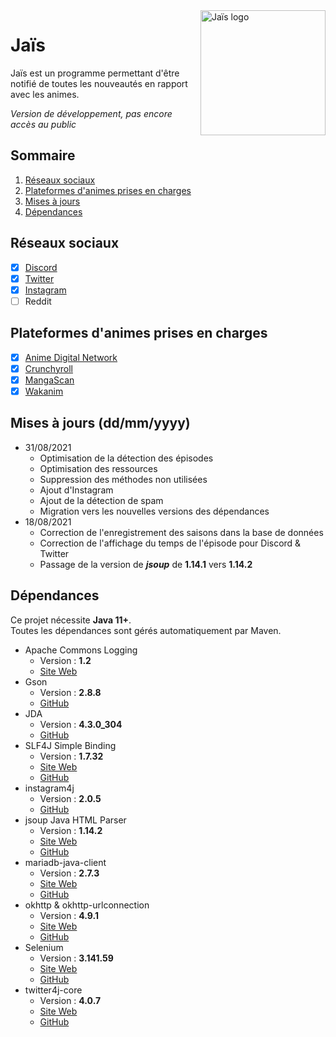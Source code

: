 <img align="right" src="https://ziedelth.fr/images/brand.jpg?raw=true" height="200" width="200" alt="Jaïs logo">

# Jaïs

Jaïs est un programme permettant d'être notifié de toutes les nouveautés en rapport avec les animes.

_Version de développement, pas encore accès au public_

## Sommaire

1. [Réseaux sociaux](#réseaux-sociaux)
2. [Plateformes d'animes prises en charges](#plateformes-danimes-prises-en-charges)
3. [Mises à jours](#mises-à-jours-ddmmyyyy)
4. [Dépendances](#dépendances)

## Réseaux sociaux

- [x] [Discord](https://discord.com/)
- [x] [Twitter](https://twitter.com/Jaiss_B_)
- [x] [Instagram](https://www.instagram.com/jais_zie/)
- [ ] Reddit

## Plateformes d'animes prises en charges

- [x] [Anime Digital Network](https://animedigitalnetwork.fr/)
- [x] [Crunchyroll](https://www.crunchyroll.com/)
- [x] [MangaScan](https://mangascan.cc/)
- [x] [Wakanim](https://www.wakanim.tv/)

## Mises à jours (dd/mm/yyyy)

- 31/08/2021
  - Optimisation de la détection des épisodes
  - Optimisation des ressources
  - Suppression des méthodes non utilisées
  - Ajout d'Instagram
  - Ajout de la détection de spam
  - Migration vers les nouvelles versions des dépendances
- 18/08/2021
  - Correction de l'enregistrement des saisons dans la base de données
  - Correction de l'affichage du temps de l'épisode pour Discord & Twitter
  - Passage de la version de _**jsoup**_ de **1.14.1** vers **1.14.2**

## Dépendances

Ce projet nécessite **Java 11+**.<br>
Toutes les dépendances sont gérés automatiquement par Maven.

* Apache Commons Logging
  * Version : **1.2**
  * [Site Web](https://commons.apache.org/proper/commons-logging/)
* Gson
  * Version : **2.8.8**
  * [GitHub](https://github.com/google/gson)
* JDA
  * Version : **4.3.0_304**
  * [GitHub](https://github.com/DV8FromTheWorld/JDA)
* SLF4J Simple Binding
  * Version : **1.7.32**
  * [Site Web](http://www.slf4j.org/)
  * [GitHub](https://github.com/qos-ch/slf4j)
* instagram4j
  * Version : **2.0.5**
  * [GitHub](https://github.com/instagram4j/instagram4j)
* jsoup Java HTML Parser
  * Version : **1.14.2**
  * [Site Web](https://jsoup.org/)
  * [GitHub](https://github.com/jhy/jsoup/)
* mariadb-java-client
  * Version : **2.7.3**
  * [Site Web](https://mariadb.com/kb/en/about-mariadb-connector-j/)
  * [GitHub](https://github.com/mariadb-corporation/mariadb-connector-j)
* okhttp & okhttp-urlconnection
  * Version : **4.9.1**
  * [Site Web](https://square.github.io/okhttp/)
  * [GitHub](https://github.com/square/okhttp)
* Selenium
  * Version : **3.141.59**
  * [Site Web](https://www.selenium.dev/)
  * [GitHub](https://github.com/SeleniumHQ/selenium)
* twitter4j-core
  * Version : **4.0.7**
  * [Site Web](https://twitter4j.org/)
  * [GitHub](https://github.com/Twitter4J/Twitter4J)
